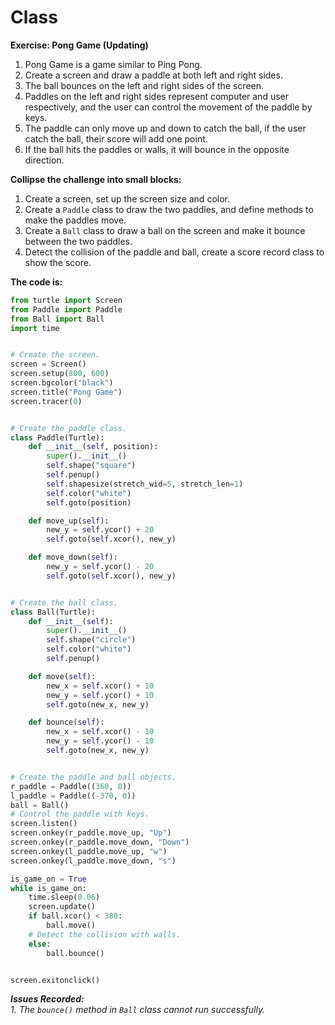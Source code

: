 # Class

**Exercise: Pong Game (Updating)**
1. Pong Game is a game similar to Ping Pong.
2. Create a screen and draw a paddle at both left and right sides.
3. The ball bounces on the left and right sides of the screen.
4. Paddles on the left and right sides represent computer and user respectively, and the user can control the movement of the paddle by keys.
5. The paddle can only move up and down to catch the ball, if the user catch the ball, their score will add one point.
6. If the ball hits the paddles or walls, it will bounce in the opposite direction.

**Collipse the challenge into small blocks:**
1. Create a screen, set up the screen size and color.
2. Create a `Paddle` class to draw the two paddles, and define methods to make the paddles move.
3. Create a `Ball` class to draw a ball on the screen and make it bounce between the two paddles.
4. Detect the collision of the paddle and ball, create a score record class to show the score.

**The code is:**
```py
from turtle import Screen
from Paddle import Paddle
from Ball import Ball
import time


# Create the screen.
screen = Screen()
screen.setup(800, 600)
screen.bgcolor("black")
screen.title("Pong Game")
screen.tracer(0)


# Create the paddle class.
class Paddle(Turtle):
    def __init__(self, position):
        super().__init__()
        self.shape("square")
        self.penup()
        self.shapesize(stretch_wid=5, stretch_len=1)
        self.color("white")
        self.goto(position)

    def move_up(self):
        new_y = self.ycor() + 20
        self.goto(self.xcor(), new_y)

    def move_down(self):
        new_y = self.ycor() - 20
        self.goto(self.xcor(), new_y)


# Create the ball class.
class Ball(Turtle):
    def __init__(self):
        super().__init__()
        self.shape("circle")
        self.color("white")
        self.penup()

    def move(self):
        new_x = self.xcor() + 10
        new_y = self.ycor() + 10
        self.goto(new_x, new_y)

    def bounce(self):
        new_x = self.xcor() - 10
        new_y = self.ycor() - 10
        self.goto(new_x, new_y)


# Create the paddle and ball objects.
r_paddle = Paddle((360, 0))
l_paddle = Paddle((-370, 0))
ball = Ball()
# Control the paddle with keys.
screen.listen()
screen.onkey(r_paddle.move_up, "Up")
screen.onkey(r_paddle.move_down, "Down")
screen.onkey(l_paddle.move_up, "w")
screen.onkey(l_paddle.move_down, "s")

is_game_on = True
while is_game_on:
    time.sleep(0.06)
    screen.update()
    if ball.xcor() < 380:
        ball.move()
    # Detect the collision with walls.
    else:
        ball.bounce()


screen.exitonclick()

```

_**Issues Recorded:**_  
_1. The `bounce()` method in `Ball` class cannot run successfully._
